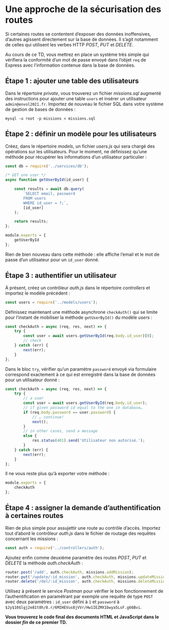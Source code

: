 # Une approche de la sécurisation des routes

Si certaines routes se contentent d’exposer des données inoffensives, d’autres agissent directement sur la base de données. Il s’agit notamment de celles qui utilisent les verbes HTTP *POST*, *PUT* et *DELETE*.

Au cours de ce TD, vous mettrez en place un système très simple qui vérifiera la conformité d’un mot de passe envoyé dans l’objet `req` de Express avec l’information contenue dans la base de données.

## Étape 1 : ajouter une table des utilisateurs

Dans le répertoire *private*, vous trouverez un fichier *missions.sql* augmenté des instructions pour ajouter une table `users` et insérer un utilisateur `admin@envol2021.fr`. Importez de nouveau le fichier SQL dans votre système de gestion de bases de données :

```shell
mysql -u root -p missions < missions.sql
```

## Étape 2 : définir un modèle pour les utilisateurs

Créez, dans le répertoire *models*, un fichier *users.js* qui sera chargé des opérations sur les utilisateurs. Pour le moment, ne définissez qu’une méthode pour récupérer les informations d’un utilisateur particulier :

```js
const db = require('../services/db');

/* GET one user */
async function getUserById(id_user) {

    const results = await db.query(
        `SELECT email, password
        FROM users
        WHERE id_user = ?;`,
        [id_user]
    );

    return results;
};

module.exports = {
    getUserById
};
```

Rien de bien nouveau dans cette méthode : elle affiche l’email et le mot de passe d’un utilisateur pour un `id_user` donné.

## Étape 3 : authentifier un utilisateur

À présent, créez un contrôleur *auth.js* dans le répertoire *controllers* et importez le modèle précédent :

```js
const users = require('../models/users');
```

Définissez maintenant une méthode asynchrone `checkAuth()` qui se limite pour l’instant de mobiliser la méthode `getUserById()` du modèle *users* :
```js
const checkAuth = async (req, res, next) => {
    try {
        const user = await users.getUserById(req.body.id_user)[0];
        // check
    } catch (err) {
        next(err);
    }
};
```

Dans le bloc `try`, vérifier qu’un paramètre `password` envoyé via formulaire correspond exactement à ce qui est enregistré dans la base de données pour un utilisateur donné :

```js
const checkAuth = async (req, res, next) => {
    try {
        // a user
        const user = await users.getUserById(req.body.id_user);
        // if given password id equal to the one in database…
        if (req.body.password == user.password) {
            // … continue!
            next();
        }
        // in other cases, send a message
        else {
            res.status(401).send('Utilisateur non autorisé.');
        }
    } catch (err) {
        next(err);
    }
};
```

Il ne vous reste plus qu’à exporter votre méthode :

```js
module.exports = {
    checkAuth
};
```

## Étape 4 : assigner la demande d’authentification à certaines routes

Rien de plus simple pour assujettir une route au contrôle d’accès. Importez tout d’abord le contrôleur *auth.js* dans le fichier de routage des requêtes concernant les missions :

```js
const auth = require('../controllers/auth');
```

Ajoutez enfin comme deuxième paramètre des routes *POST*, *PUT* et *DELETE* la méthode *auth.checkAuth* :

```js
router.post('/add', auth.checkAuth, missions.addMission);
router.put('/update/:id_mission', auth.checkAuth, missions.updateMission);
router.delete('/del/:id_mission', auth.checkAuth, missions.deleteMission);
```

Utilisez à présent le service *Postman* pour vérifier le bon fonctionnement de l’authentification en paramétrant par exemple une requête de type `POST` avec deux paramètres : `id_user` défini à `1` et `password` à `$2y$10$lgj2e81t8h/8.r/6MIHEVus8jVVr/Hw1IEZMX1bwya5LsF.g66Bvi`.

**Vous trouverez le code final des documents HTML et JavaScript dans le dossier *fin* de ce premier TD.**